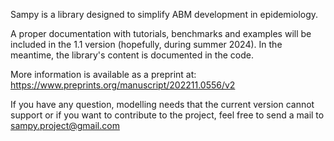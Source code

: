 Sampy is a library designed to simplify ABM development in epidemiology.

A proper documentation with tutorials, benchmarks and examples will be included in the 1.1 version (hopefully, during summer 2024).
In the meantime, the library's content is documented in the code.

More information is available as a preprint at:
https://www.preprints.org/manuscript/202211.0556/v2

If you have any question, modelling needs that the current version cannot support or if you want to contribute to the project, feel free to send a mail to 
sampy.project@gmail.com
